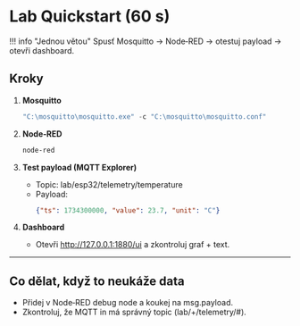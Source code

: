 # Lab Quickstart (60 s)

!!! info "Jednou větou"
    Spusť Mosquitto → Node‑RED → otestuj payload → otevři dashboard.

## Kroky
1. **Mosquitto**
   ```powershell
   "C:\mosquitto\mosquitto.exe" -c "C:\mosquitto\mosquitto.conf"
   ```

2. **Node‑RED**
   ```powershell
   node-red
   ```

3. **Test payload (MQTT Explorer)**
   - Topic: lab/esp32/telemetry/temperature
   - Payload:
     ```json
     {"ts": 1734300000, "value": 23.7, "unit": "C"}
     ```

4. **Dashboard**
   - Otevři http://127.0.0.1:1880/ui a zkontroluj graf + text.

---

## Co dělat, když to neukáže data
- Přidej v Node‑RED debug node a koukej na msg.payload.
- Zkontroluj, že MQTT in má správný topic (lab/+/telemetry/#).
